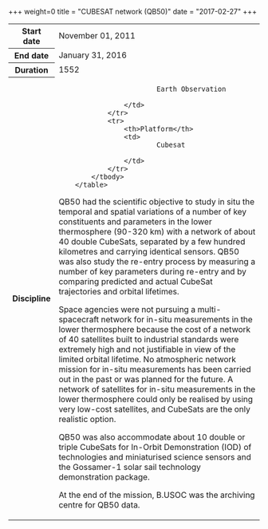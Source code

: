 +++
weight=0
title = "CUBESAT network (QB50)"
date = "2017-02-27"
+++


<table class="table table-striped table-bordered">
            <tbody>
                <tr>
                    <th>Start date</th>
                    <td>November 01, 2011</td>
                </tr>
                <tr>
                    <th>End date</th>
                    <td>January 31, 2016</td>
                </tr>
                <tr>
                    <th>Duration</th>
                    <td>1552</td>
                </tr>
                <tr>
                    <th>Discipline</th>
                    <td>
                      
                            Earth Observation
                     
                    </td>
                </tr>
                <tr>
                    <th>Platform</th>
                    <td>
                            Cubesat
                        
                    </td>
                </tr>
            </tbody>
        </table>

QB50 had the scientific objective to study in situ the temporal and spatial variations of a number of key constituents and parameters in the lower thermosphere (90-320 km) with a network of about 40 double CubeSats, separated by a few hundred kilometres and carrying identical sensors. QB50 was also study the re-entry process by measuring a number of key parameters during re-entry and by comparing predicted and actual CubeSat trajectories and orbital lifetimes.

Space agencies were  not pursuing a multi-spacecraft network for in-situ measurements in the lower thermosphere because the cost of a network of 40 satellites built to industrial standards were extremely high and not justifiable in view of the limited orbital lifetime. No atmospheric network mission for in-situ measurements has been carried out in the past or was planned for the future. A network of satellites for in-situ measurements in the lower thermosphere could only be realised by using very low-cost satellites, and CubeSats are the only realistic option.

QB50 was also accommodate about 10 double or triple CubeSats for In-Orbit Demonstration (IOD) of technologies and miniaturised science sensors and the Gossamer-1 solar sail technology demonstration package.

At the end of the mission, B.USOC was the archiving centre for QB50 data.
